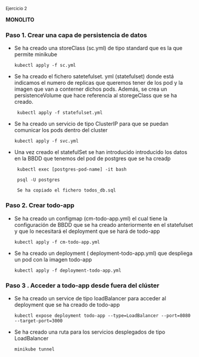 <sup> Ejercicio 2</sup>

**MONOLITO**

### Paso 1. Crear una capa de persistencia de datos

- Se ha creado una storeClass (sc.yml) de tipo standard que es la que permite minikube
  
      kubectl apply -f sc.yml  

- Se ha creado el fichero satetefulset. yml  (statefulset) donde está indicamos el numero de replicas que queremos tener de los pod y la imagen que van a conterner dichos pods. Además, se crea un persistenceVolume que hace referencia al storegeClass que se ha creado.
  
       kubectl apply -f statefulset.yml

- Se ha creado un servicio de tipo ClusterIP para que se puedan comunicar los pods dentro del cluster
  
      kubectl apply -f svc.yml

- Una vez creado el statefulSet se han introducido introducido los datos en la BBDD que tenemos del pod de postgres que se ha creadp
  
       kubectl exec [postgres-pod-name] -it bash
      
       psql -U postgres
      
       Se ha copiado el fichero todos_db.sql

### Paso 2. Crear todo-app

- Se ha creado un configmap (cm-todo-app.yml) el cual tiene la configuración de BBDD que se ha creado anteriormente en el statefulset y que lo necesitará el deployment que se hará de todo-app
  
      kubectl apply -f cm-todo-app.yml

- Se ha creado un deployment ( deployment-todo-app.yml) que despliega un pod con la imagen todo-app
  
      kubectl apply -f deployment-todo-app.yml

### Paso 3 . Acceder a todo-app desde fuera del clúster

- Se ha creado un service de tipo loadBalancer para acceder al deployment que se ha creado de todo-app
  
      kubectl expose deployment todo-app --type=LoadBalancer --port=8080 --target-port=3000

- Se ha creado una ruta para los servicios desplegados de tipo LoadBalancer 
  
      minikube tunnel
